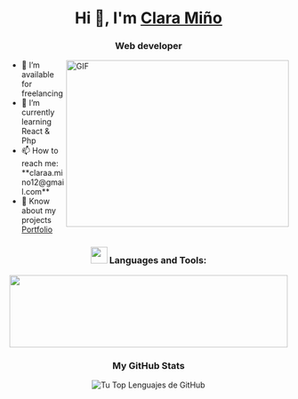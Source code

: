 <h1 align="center">Hi 👋, I'm <a href="" target="_blank">Clara Miño</a></h1>
<h3 align="center">Web developer</h3>

<div>
    <img align="right" height="300" width="400" alt="GIF" src="https://camo.githubusercontent.com/2a85a3fe4bc2747c3d6114596fbecf23279aacbc4ad08977c7e2e5ab86d2691d/68747470733a2f2f63646e2e6472696262626c652e636f6d2f75736572732f313237373331322f73637265656e73686f74732f31343733333239382f6d656469612f33396231303435653539333733373538376464363065343263383432326431662e676966">

<ul>
        <li>🤝 I’m available for freelancing</li>
        <li>🌱 I’m currently learning React & Php</li>
        <li>📫 How to reach me: **claraa.mino12@gmail.com**</li>
        <li>📄 Know about my projects <a href="" target="_blank">Portfolio</a></li>
    </ul>
</div>


<h3 align="center">
    <img src="https://media.giphy.com/media/iY8CRBdQXODJSCERIr/giphy.gif" width="30" height="30">
    Languages and Tools:
</h3>
<p align="center">
    <img width="500px" src="https://skillicons.dev/icons?i=java,react,php,js,html,css,sass,bootstrap,git,docker&perline=5" height="130px" />
</p>


<div align="center">
    <h3>My GitHub Stats</h3>
    <p>
        <img align="center" src="https://github-readme-stats.vercel.app/api/top-langs?username=ClaraMino1&show_icons=true&theme=dark&locale=en&layout=compact" alt="Tu Top Lenguajes de GitHub" />
    </p>
</div>

